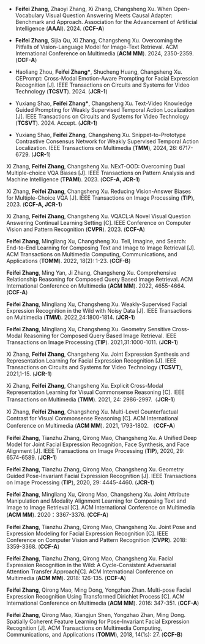 - <strong>Feifei Zhang</strong>, Zhaoyi Zhang, Xi Zhang, Changsheng Xu. When Open-Vocabulary Visual Question Answering Meets Causal Adapter: Benchmark and Approach. Association for the Advancement of Artificial Intelligence (<strong>AAAI</strong>). 2024. (<strong>CCF-A</strong>)

- <strong>Feifei Zhang</strong>, Sijia Qu, Xi Zhang, Changsheng Xu. Overcoming the Pitfalls of Vision-Language Model for Image-Text Retrieval. ACM International Conference on Multimedia (<strong>ACM MM</strong>). 2024, 2350-2359. (<strong>CCF-A</strong>)

- Haoliang Zhou, <strong>Feifei Zhang*</strong>, Shucheng Huang, Changsheng Xu. CEPrompt: Cross-Modal Emotion-Aware Prompting for Facial Expression Recognition [J]. IEEE Transactions on Circuits and Systems for Video Technology (<strong>TCSVT</strong>). 2024. (<strong>JCR-1</strong>)

- Yuxiang Shao, <strong>Feifei Zhang*</strong>, Changsheng Xu. Text-Video Knowledge Guided Prompting for Weakly Supervised Temporal Action Localization [J]. IEEE Transactions on Circuits and Systems for Video Technology (<strong>TCSVT</strong>). 2024. Accept. (<strong>JCR-1</strong>)

- Yuxiang Shao, <strong>Feifei Zhang</strong>, Changsheng Xu. Snippet-to-Prototype Contrastive Consensus Network for Weakly Supervised Temporal Action Localization. IEEE Transactions on Multimedia (<strong>TMM</strong>), 2024, 26: 6717-6729. (<strong>JCR-1</strong>)

Xi Zhang, <strong>Feifei Zhang</strong>, Changsheng Xu. NExT-OOD: Overcoming Dual Multiple-choice VQA Biases [J]. IEEE Transactions on Pattern Analysis and Machine Intelligence (<strong>TPAMI</strong>). 2023. (<strong>CCF-A, JCR-1</strong>)

Xi Zhang, <strong>Feifei Zhang</strong>, Changsheng Xu. Reducing Vision-Answer Biases for Multiple-Choice VQA [J]. IEEE Transactions on Image Processing (<strong>TIP</strong>), 2023. (<strong>CCF-A, JCR-1</strong>)

Xi Zhang, <strong>Feifei Zhang</strong>, Changsheng Xu. VQACL:A Novel Visual Question Answering Continual Learning Setting [C]. IEEE Conference on Computer Vision and Pattern Recognition (<strong>CVPR</strong>). 2023. (<strong>CCF-A</strong>)

<strong>Feifei Zhang</strong>, Mingliang Xu, Changsheng Xu. Tell, Imagine, and Search: End-to-End Learning for Composing Text and Image to Image Retrieval [J]. ACM Transactions on Multimedia Computing, Communications, and Applications (<strong>TOMM</strong>). 2022, 18(2): 1-23. (<strong>CCF-B</strong>)

<strong>Feifei Zhang</strong>, Ming Yan, Ji Zhang, Changsheng Xu. Comprehensive Relationship Reasoning for Composed Query Based Image Retrieval.  ACM International Conference on Multimedia (<strong>ACM MM</strong>). 2022, 4655-4664. (<strong>CCF-A</strong>)

<strong>Feifei Zhang</strong>, Mingliang Xu, Changsheng Xu. Weakly-Supervised Facial Expression Recognition in the Wild with Noisy Data [J]. IEEE Transactions on Multimedia (<strong>TMM</strong>). 2022,24:1800-1814. (<strong>JCR-1</strong>)

<strong>Feifei Zhang</strong>, Mingliang Xu, Changsheng Xu. Geometry Sensitive Cross-Modal Reasoning for Composed Query Based Image Retrieval. IEEE Transactions on Image Processing (<strong>TIP</strong>). 2021,31:1000-1011. (<strong>JCR-1</strong>)

Xi Zhang, <strong>Feifei Zhang</strong>, Changsheng Xu. Joint Expression Synthesis and Representation Learning for Facial Expression Recognition [J]. IEEE Transactions on Circuits and Systems for Video Technology (<strong>TCSVT</strong>), 2021,1-15. (<strong>JCR-1</strong>)

Xi Zhang, <strong>Feifei Zhang</strong>, Changsheng Xu. Explicit Cross-Modal Representation Learning for Visual Commonsense Reasoning [C]. IEEE Transactions on Multimedia (<strong>TMM</strong>). 2021, 24: 2986-2997.（<strong>JCR-1</strong>）

Xi Zhang, <strong>Feifei Zhang</strong>, Changsheng Xu. Multi-Level Counterfactual Contrast for Visual Commonsense Reasoning [C]. ACM International Conference on Multimedia (<strong>ACM MM</strong>). 2021, 1793-1802. （<strong>CCF-A</strong>）

<strong>Feifei Zhang</strong>, Tianzhu Zhang, Qirong Mao, Changsheng Xu. A Unified Deep Model for Joint Facial Expression Recognition, Face Synthesis, and Face Alignment [J]. IEEE Transactions on Image Processing (<strong>TIP</strong>), 2020, 29: 6574-6589. (<strong>JCR-1</strong>)

<strong>Feifei Zhang</strong>, Tianzhu Zhang, Qirong Mao, Changsheng Xu. Geometry Guided Pose-Invariant Facial Expression Recognition [J]. IEEE Transactions on Image Processing (<strong>TIP</strong>), 2020, 29: 4445-4460. (<strong>JCR-1</strong>)

<strong>Feifei Zhang</strong>, Mingliang Xu, Qirong Mao, Changsheng Xu. Joint Attribute Manipulation and Modality Alignment Learning for Composing Text and Image to Image Retrieval [C]. ACM International Conference on Multimedia (<strong>ACM MM</strong>). 2020：3367-3376. (<strong>CCF-A</strong>)

<strong>Feifei Zhang</strong>, Tianzhu Zhang, Qirong Mao, Changsheng Xu. Joint Pose and Expression Modeling for Facial Expression Recognition [C]. IEEE Conference on Computer Vision and Pattern Recognition (<strong>CVPR</strong>). 2018: 3359-3368. (<strong>CCF-A</strong>)

<strong>Feifei Zhang</strong>, Tianzhu Zhang, Qirong Mao, Changsheng Xu. Facial Expression Recognition in the Wild: A Cycle-Consistent Adversarial Attention Transfer Approach[C]. ACM International Conference on Multimedia (<strong>ACM MM</strong>). 2018: 126-135. (<strong>CCF-A</strong>)

<strong>Feifei Zhang</strong>, Qirong Mao, Ming Dong, Yongzhao Zhan.  Multi-pose Facial Expression Recognition Using Transformed Dirichlet Process [C]. ACM International Conference on Multimedia (<strong>ACM MM</strong>). 2016: 347-351. (<strong>CCF-A</strong>)

<strong>Feifei Zhang</strong>, Qirong Mao, Xiangjun Shen, Yongzhao Zhan, Ming Dong.  Spatially Coherent Feature Learning for Pose-Invariant Facial Expression Recognition [J]. ACM Transactions on Multimedia Computing, Communications, and Applications (<strong>TOMM</strong>), 2018, 14(1s): 27. (<strong>CCF-B</strong>)

